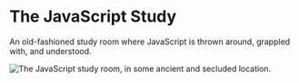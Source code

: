 # The JavaScript Study
An old-fashioned study room where JavaScript is thrown around, grappled with, and understood.

![The JavaScript study room, in some ancient and secluded location.](https://pixabay.com/photo-3530245/)
